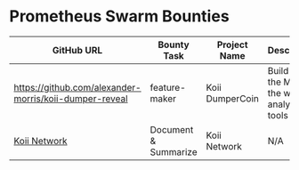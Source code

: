 # Prometheus Swarm Bounties
| GitHub URL | Bounty Task | Project Name | Description | Bounty Amount | Bounty Type | Transaction Hash |
|------------|------------|--------------|-------------|---------------|-------------|------------------|
https://github.com/alexander-morris/koii-dumper-reveal |feature-maker|Koii DumperCoin|Build out the MVP of the wallet analysis tools|25|usdc|0x8f7c7f8d6d17aa4d9671123e28d601c64bdcd91bbc18e5bfd1a4c4fc027ca2f6|
| [Koii Network](https://github.com/koii-network) | Document & Summarize | Koii Network | N/A | 0.01 | usdc | 0xb150637c9b186ff6e9117ef166fd0951db13c037b4ab49cc519f59e09ec1080f |
